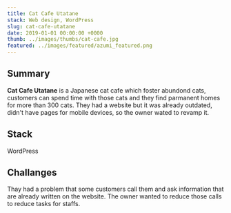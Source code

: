 ```yaml
---
title: Cat Cafe Utatane
stack: Web design, WordPress
slug: cat-cafe-utatane
date: 2019-01-01 00:00:00 +0000
thumb: ../images/thumbs/cat-cafe.jpg
featured: ../images/featured/azumi_featured.png
---
```


## Summary

**Cat Cafe Utatane** is a Japanese cat cafe which foster abundond cats, customers can spend time with those cats and they find parmanent homes for more than 300 cats. They had a website but it was already outdated, didn't have pages for mobile devices, so the owner wated to revamp it.

## Stack

WordPress

## Challanges

Thay had a problem that some customers call them and ask information that are already written on the website. The owner wanted to reduce those calls to reduce tasks for staffs.
